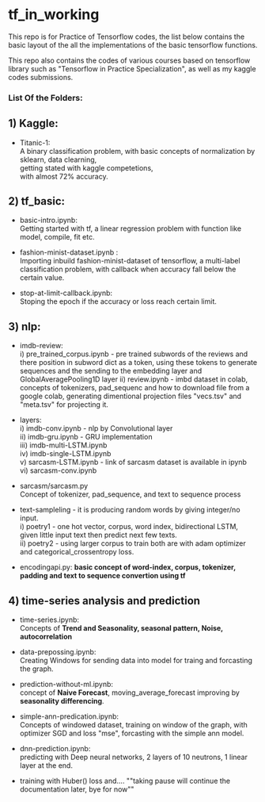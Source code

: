# tf_in_working
This repo is for Practice of Tensorflow codes, the list below contains the basic layout of the all the implementations of the basic tensorflow functions.

This repo also contains the codes of various courses based on tensorflow library such as "Tensorflow in Practice Specialization", as well as my kaggle codes submissions.

### List Of the Folders:
 
## 1) Kaggle: 
   - Titanic-1:  
      A binary classification problem, with basic concepts of normalization by sklearn, data clearning,                     
      getting stated with kaggle competetions,                         
      with almost 72% accuracy.                            

## 2) tf_basic: 
   - basic-intro.ipynb:                                     
      Getting started with tf, a linear regression problem with function like model, compile, fit etc.
      
   - fashion-minist-dataset.ipynb :  
      Importing inbuild fashion-minist-dataset of tensorflow, a multi-label classification problem, with callback when accuracy fall below the certain value.
      
   - stop-at-limit-callback.ipynb:        
     Stoping the epoch if the accuracy or loss reach certain limit.
     
## 3) nlp: 
   - imdb-review:         
       i) pre_trained_corpus.ipynb - pre trained subwords of the reviews and there position in subword dict as a token, using these tokens to generate sequences and the sending to the embedding layer and GlobalAveragePooling1D layer
       ii) review.ipynb - imbd dataset in colab, concepts of tokenizers, pad_sequenc and how to download file from a google colab, generating dimentional projection files "vecs.tsv" and "meta.tsv" for projecting it.
   - layers:                 
       i) imdb-conv.ipynb - nlp by Convolutional layer         
       ii) imdb-gru.ipynb - GRU implementation             
       iii) imdb-multi-LSTM.ipynb             
       iv) imdb-single-LSTM.ipynb         
       v) sarcasm-LSTM.ipynb - link of sarcasm dataset is available in ipynb               
       vi) sarcasm-conv.ipynb
  
   - sarcasm/sarcasm.py        
       Concept of tokenizer, pad_sequence, and text to sequence process
  
  - text-sampleling - it is producing random words by giving integer/no input.                            
       i) poetry1 - one hot vector, corpus, word index, bidirectional LSTM, given little input text then predict next few texts.                   
       ii) poetry2 - using larger corpus to train both are with adam optimizer and categorical_crossentropy loss.

  - encodingapi.py: **basic concept of word-index, corpus, tokenizer, padding and text to sequence convertion using tf**
  
## 4) time-series analysis and prediction
   - time-series.ipynb:                   
      Concepts of **Trend and Seasonality, seasonal pattern, Noise, autocorrelation**
   
   - data-prepossing.ipynb:                      
      Creating Windows for sending data into model for traing and forcasting the graph.
      
   - prediction-without-ml.ipynb:                           
      concept of **Naive Forecast**, moving_average_forecast improving by  **seasonality differencing**.
      
   - simple-ann-predication.ipynb:                   
      Concepts of windowed dataset, training on window of the graph, with optimizer SGD and loss "mse", forcasting with the simple ann model.
      
   - dnn-prediction.ipynb:                             
      predicting with Deep neural networks, 2 layers of 10 neutrons, 1 linear layer at the end.
      
   - training with Huber() loss and.... ""taking pause will continue the documentation later, bye for now""
